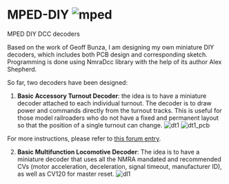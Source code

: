 # MPED-DIY ![mped](https://user-images.githubusercontent.com/18025812/131258018-895c02df-3534-46fb-b06c-0407fd3e26a1.png)


MPED DIY DCC decoders

Based on the work of Geoff Bunza, I am designing my own miniature DIY decoders, which includes both PCB design and corresponding sketch.  Programming is done using NmraDcc library with the help of its author Alex Shepherd.

So far, two decoders have been designed:

1. **Basic Accessory Turnout Decoder**: the idea is to have a miniature decoder attached to each individual turnout. The decoder is to draw power and commands directly from the turnout tracks. This is useful for those model railroaders who do not have a fixed and permanent layout so that the position of a single turnout can change.
![dt1](https://user-images.githubusercontent.com/18025812/131260893-7c2ca922-2275-4c6e-8305-605aa7da473d.png)
![dt1_pcb](https://user-images.githubusercontent.com/18025812/133302838-1e73dd06-535a-4579-9187-ca837db30098.png)

For more instructions, please refer to [this forum entry](https://model-railroad-hobbyist.com/node/43451).

2. **Basic Multifunction Locomotive Decoder**: The idea is to have a miniature decoder that uses all the NMRA mandated and recommended CVs (motor acceleration, deceleration, signal timeout, manufacturer ID), as well as CV120 for master reset.
![dl1](https://user-images.githubusercontent.com/18025812/131259720-8a87d864-df40-4d0d-986d-fecaba1cd111.png)

